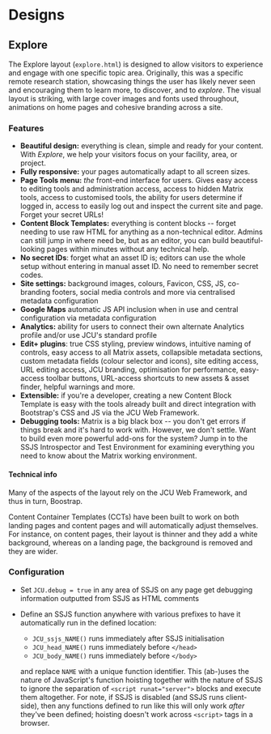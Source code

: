 # Designs

## Explore

The Explore layout (`explore.html`) is designed to allow visitors to
experience and engage with one specific topic area.  Originally, this was a
specific remote research station, showcasing things the user has likely never
seen and encouraging them to learn more, to discover, and to *explore*.  The
visual layout is striking, with large cover images and fonts used throughout,
animations on home pages and cohesive branding across a site.

### Features

* **Beautiful design:** everything is clean, simple and ready for your
  content. With *Explore*, we help your visitors focus on your facility, area,
  or project.
* **Fully responsive:** your pages automatically adapt to all screen sizes.
* **Page Tools menu:** *the* front-end interface for users.  Gives easy access
  to editing tools and administration access, access to hidden Matrix tools,
  access to customised tools, the ability for users determine if logged in,
  access to easily log out and inspect the current site and page.  Forget your
  secret URLs!
* **Content Block Templates:** everything is content blocks -- forget needing
  to use raw HTML for anything as a non-technical editor.  Admins can still
  jump in where need be, but as an editor, you can build beautiful-looking
  pages within minutes without any technical help.
* **No secret IDs**: forget what an asset ID is; editors can use the whole
  setup without entering in manual asset ID.  No need to remember secret
  codes.
* **Site settings:** background images, colours, Favicon, CSS, JS, co-branding
  footers, social media controls and more via centralised metadata
  configuration
* **Google Maps** automatic JS API inclusion when in use and central
  configuration via metadata configuration
* **Analytics:** ability for users to connect their own alternate Analytics
  profile and/or use JCU's standard profile
* **Edit+ plugins**: true CSS styling, preview windows, intuitive naming of
  controls, easy access to all Matrix assets, collapsible metadata sections,
  custom metadata fields (colour selector and icons), site editing access, URL
  editing access, JCU branding, optimisation for performance, easy-access
  toolbar buttons, URL-access shortcuts to new assets & asset finder, helpful
  warnings and more.
* **Extensible:**  if you're a developer, creating a new Content Block
  Template is easy with the tools already built and direct integration with
  Bootstrap's CSS and JS via the JCU Web Framework.
* **Debugging tools:** Matrix is a big black box -- you don't get errors if
  things break and it's hard to work with.  However, we don't settle. Want to
  build even more powerful add-ons for the system? Jump in to the SSJS
  Introspector and Test Environment for examining everything you need to know
  about the Matrix working environment.

#### Technical info

Many of the aspects of the layout rely on the JCU Web Framework, and thus in
turn, Boostrap.

Content Container Templates (CCTs) have been built to work on both landing
pages and content pages and will automatically adjust themselves.  For
instance, on content pages, their layout is thinner and they add a white
background, whereas on a landing page, the background is removed and they are
wider.

### Configuration

* Set `JCU.debug = true` in any area of SSJS on any page get debugging
  information outputted from SSJS as HTML comments

* Define an SSJS function anywhere with various prefixes to have it
  automatically run in the defined location:

  * `JCU_ssjs_NAME()` runs immediately after SSJS initialisation
  * `JCU_head_NAME()` runs immediately before `</head>`
  * `JCU_body_NAME()` runs immediately before `</body>`

  and replace `NAME` with a unique function identifier.  This (ab-)uses the
  nature of JavaScript's function hoisting together with the nature of SSJS to
  ignore the separation of `<script runat="server">` blocks and execute them
  altogether.  For note, if SSJS is disabled (and SSJS runs client-side), then
  any functions defined to run like this will only work *after* they've been
  defined; hoisting doesn't work across `<script>` tags in a browser.
